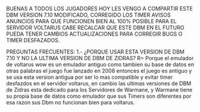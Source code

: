 BUENAS A TODOS LOS JUGADORES HOY LES VENGO A COMPARTIR ESTE DBM VERSION 7.10 MODIFICADO, CORREGIDO LOS TIMER AVISOS ANUNCIOS PARA QUE FUNCIONEN BIEN AL 100% POSIBLE PARA EL SERVIDOR VOLTARUS
CABE RECALCAR QUE ESTE DBM EN EL FUTURO PUEDA TENER CAMBIOS ACTUALIZACIONES PARA CORREGIR BUGS O TIMER DESFAZADOS.

PREGUNTAS FRECUENTES:
1.- ¿PORQUE USAR ESTA VERSION DE DBM 7.10 Y NO LA ULTIMA VERSION DE DBM DE ZIDRAS?
R= Porque el emulador de voltarus wow es un emulador antiguo como tambien su base de datos en otras palabras el juego fue lanzado en 2008 entonces el juego es antiguo
y se usa esta version antigua por ser lo mas compatible y evitar timer desfazdos en el servidor voltarus, en cambio las ultimas versiones de DBM de Zidras esta dedicado
para los Servidores de Warmane, y Warmane tiene su propia base de datos como emulador que sus Timers son diferentes por esa razon sus Dbm no funcionan bien para voltarus.
